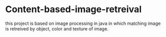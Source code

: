 # Content-based-image-retreival
this project is based on image processing in java in which matching image is retreived by  object, color and texture of image.

